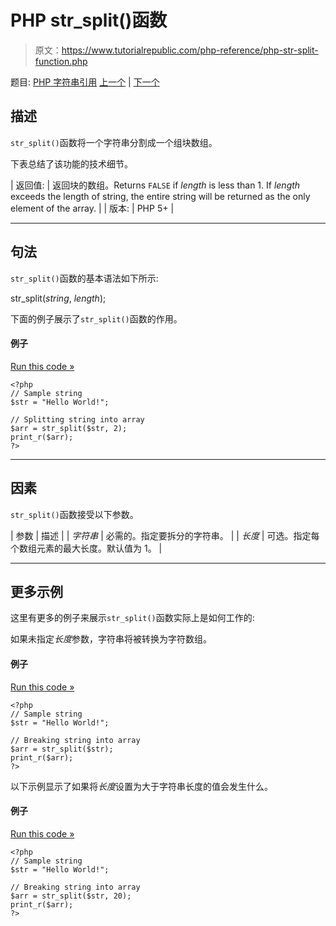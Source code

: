 # PHP str_split()函数

> 原文：<https://www.tutorialrepublic.com/php-reference/php-str-split-function.php>

题目: [PHP 字符串引用](php-string-functions.php) [上一个](php-str-shuffle-function.php) | [下一个](php-str-word-count-function.php)

## 描述

`str_split()`函数将一个字符串分割成一个组块数组。

下表总结了该功能的技术细节。

| 返回值: | 返回块的数组。Returns `FALSE` if *length* is less than 1\. If *length* exceeds the length of string, the entire string will be returned as the only element of the array. |
| 版本: | PHP 5+ |

* * *

## 句法

`str_split()`函数的基本语法如下所示:

str_split(*string*, *length*);

下面的例子展示了`str_split()`函数的作用。

#### 例子

[Run this code »](../codelab.php?topic=php&file=split-a-string-into-an-array "Run this code to view the output")

```
<?php
// Sample string
$str = "Hello World!";

// Splitting string into array
$arr = str_split($str, 2);
print_r($arr);
?>
```

* * *

## 因素

`str_split()`函数接受以下参数。

| 参数 | 描述 |
| *字符串* | 必需的。指定要拆分的字符串。 |
| *长度* | 可选。指定每个数组元素的最大长度。默认值为 1。 |

* * *

## 更多示例

这里有更多的例子来展示`str_split()`函数实际上是如何工作的:

如果未指定*长度*参数，字符串将被转换为字符数组。

#### 例子

[Run this code »](../codelab.php?topic=php&file=convert-a-string-into-an-array-of-characters "Run this code to view the output")

```
<?php
// Sample string
$str = "Hello World!";

// Breaking string into array
$arr = str_split($str);
print_r($arr);
?>
```

以下示例显示了如果将*长度*设置为大于字符串长度的值会发生什么。

#### 例子

[Run this code »](../codelab.php?topic=php&file=when-length-parameter-value-exceeds-the-string-length "Run this code to view the output")

```
<?php
// Sample string
$str = "Hello World!";

// Breaking string into array
$arr = str_split($str, 20);
print_r($arr);
?>
```